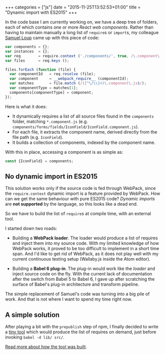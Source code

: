 +++
categories = ["js"]
date = "2015-11-25T13:52:53+01:00"
title = "Dynamic import with ES2015"
+++

In the code base I am currently working on, we have a deep tree of folders,
each of which contains one or more _React web components_. Rather than having
to maintain manually a long list of `require`s or `import`s, my colleague
[Samuel Loup](https://github.com/samlebarbare) came up with this piece of
code:

```javascript
var components = {};
var instances  = {};
var req        = require.context ('./components/', true, /\.component\.js$/);
var files      = req.keys ();

files.forEach (function (file) {
  var componentId   = req.resolve (file);
  var component     = __webpack_require__ (componentId);
  var matches       = file.match (/([^\/\\]+)\.component\.js$/);
  var componentType = matches[1];
  components[componentType] = component;
});
```

Here is what it does:

* It dynamically requires a list of all source files found in the `components`
  folder, matching `*.component.js` (e.g. `components/forms/fields/IconField/IconField.component.js`).
* For each file, it extracts the component name, derived directly from the
  file path (e.g. `IconField`).
* It builds a collection of components, indexed by the component name.

With this in place, accessing a component is as simple as:

```javascript
const {IconField} = components;
```

## No dynamic import in ES2015

This solution works only if the source code is fed through WebPack, since
the `require.context` dynamic import is a feature provided by WebPack.
How can we get the same behaviour with pure ES2015 code? _Dynamic imports_ are
**not supported** by the language, so this looks like a dead end.

So we have to build the list of `require`s at compile time, with an external
tool.

I started down two roads:

* Building a **WebPack loader**. The loader would produce a list of requires
  and inject them into my source code. With my limited knowledge of how
  WebPack works, it proved to be too difficult to implement in a short time
  span. And I'd like to get rid of WebPack, as it does not play well with
  my current continuous testing setup (Wallaby.js inside the Atom editor).

* Building a **Babel 6 plug-in**. The plug-in would work like the _loader_
  and inject source code on the fly. With the current lack of documentation
  after the switch from Babel 5 to Babel 6, I gave up after scratching the
  surface of Babel's plug-in architecture and transform pipeline.

The simple replacement of Samuel's code was turning into a big pile of
work. And that is not where I want to spend my time right now.

## A simple solution

After playing a bit with the `prepublish` step of npm, I finally decided
to write a
[tiny tool](https://github.com/epsitec-sa/electrum-require-components)
which would produce the list of requires on demand, just before invoking `babel -d lib/ src/`.

[Read more about how the tool was built](building-electrum-require-components-tool.html).

